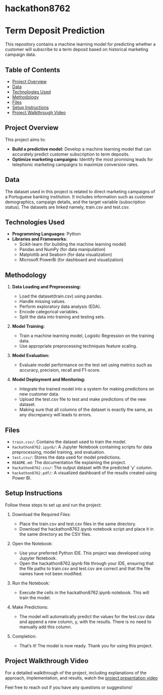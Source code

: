 # hackathon8762
# Term Deposit Prediction

This repository contains a machine learning model for predicting whether a customer will subscribe to a term deposit based on historical marketing campaign data.

## Table of Contents
- [Project Overview](#project-overview)
- [Data](#data)
- [Technologies Used](#technologies-used)
- [Methodology](#methodology)
- [Files](#files)
- [Setup Instructions](#setup-instructions)
- [Project Walkthrough Video](#project-walkthrough-video)

## Project Overview

This project aims to:

- **Build a predictive model:** Develop a machine learning model that can accurately predict customer subscription to term deposits.
- **Optimize marketing campaigns:** Identify the most promising leads for telephonic marketing campaigns to maximize conversion rates.

## Data

The dataset used in this project is related to direct marketing campaigns of a Portuguese banking institution. It includes information such as customer demographics, campaign details, and the target variable (subscription status).
The datasets are linked namely, train.csv and test.csv.


## Technologies Used
- **Programming Languages**: Python
- **Libraries and Frameworks**:
  - Scikit-learn (for building the machine learning model)
  - Pandas and NumPy (for data manipulation)
  - Matplotlib and Seaborn (for data visualization)
  - Microsoft PowerBi (for dashboard and visualization)

## Methodology

1. **Data Loading and Preprocessing:**
   - Load the dataset(train.csv) using pandas.
   - Handle missing values.
   - Perform exploratory data analysis (EDA).
   - Encode categorical variables.
   - Split the data into training and testing sets.

2. **Model Training:**
   - Train a machine learning model, Logistic Regression on the training data.
   - Use appropriate preprocessing techniques feature scaling.

3. **Model Evaluation:**
   - Evaluate model performance on the test set using metrics such as accuracy, precision, recall and F1-score.

4. **Model Deployment and Monitoring:**
   - Integrate the trained model into a system for making predictions on new customer data.
   - Upload the test.csv file to test and make predictions of the new dataset.
   - Making sure that all columns of the dataset is exactly the same, as any discrepancy will leads to errors.

## Files

- `train.csv/`: Contains the dataset used to train the model.
- `hackathon8762.ipynb/`: A Jupyter Notebook containing scripts for data preprocessing, model training, and evaluation.
- `test.csv/`: Stores the data used for model predictions.
- `README.md`: The documentation file explaining the project.
- `hackathon8762.csv/`: The output dataset with the predicted 'y' column.
- `hackathon8762.pdf/`: A visualized dashboard of the results created using Power BI.


## Setup Instructions

Follow these steps to set up and run the project:

1. Download the Required Files:

    - Place the train.csv and test.csv files in the same directory.
    - Download the hackathon8762.ipynb notebook script and place it in the same directory as the CSV files.

2. Open the Notebook:

    - Use your preferred Python IDE. This project was developed using Jupyter Notebook.
    - Open the hackathon8762.ipynb file through your IDE, ensuring that the file paths to train.csv and test.csv are correct and that the file names have not been modified.

3. Run the Notebook:

    - Execute the cells in the hackathon8762.ipynb notebook. This will train the model.

4. Make Predictions:

    - The model will automatically predict the values for the test.csv data and append a new column, y, with the results. There is no need to manually add this column.

5. Completion:

    - That’s it! The model is now ready. Thank you for using this project.

## Project Walkthrough Video

For a detailed walkthrough of the project, including explanations of the approach, implementation, and results, watch the [project presentation video](https://drive.google.com/file/d/1bO-Ypd-lVTNPcNad9aAndIOzY9EwWl7t/view?usp=sharing)



Feel free to reach out if you have any questions or suggestions!
